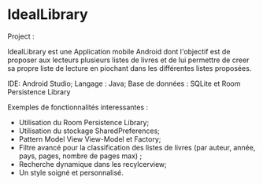 # IdealLibrary
Project : 

IdealLibrary est une Application mobile Android dont l'objectif est de proposer aux lecteurs plusieurs listes de livres et de lui permettre de creer sa propre liste de lecture en piochant dans les différentes listes proposées.

IDE: Android Studio;
Langage : Java;
Base de données : SQLite et Room Persistence Library

Exemples de fonctionnalités interessantes :

- Utilisation du Room Persistence Library;
- Utilisation du stockage SharedPreferences;
- Pattern Model View View-Model et Factory;
- Filtre avancé pour la classification des listes de livres (par auteur, année, pays, pages, nombre de pages max) ;
- Recherche dynamique dans les recylcerview;
- Un style soigné et personnalisé.
